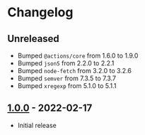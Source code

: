 # Changelog

## Unreleased

- Bumped `@actions/core` from 1.6.0 to 1.9.0
- Bumped `json5` from 2.2.0 to 2.2.1
- Bumped `node-fetch` from 3.2.0 to 3.2.6
- Bumped `semver` from 7.3.5 to 7.3.7
- Bumped `xregexp` from 5.1.0 to 5.1.1

## [1.0.0](https://github.com/xt0rted/dotnet-sdk-updater/releases/tag/v1.0.0) - 2022-02-17

- Initial release
